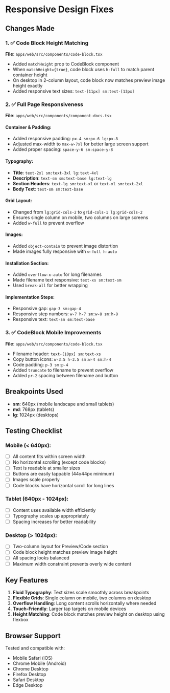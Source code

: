 # Responsive Design Fixes

## Changes Made

### 1. ✅ Code Block Height Matching
**File**: `apps/web/src/components/code-block.tsx`

- Added `matchHeight` prop to CodeBlock component
- When `matchHeight={true}`, code block uses `h-full` to match parent container height
- On desktop in 2-column layout, code block now matches preview image height exactly
- Added responsive text sizes: `text-[11px] sm:text-[13px]`

### 2. ✅ Full Page Responsiveness
**File**: `apps/web/src/components/component-docs.tsx`

#### Container & Padding:
- Added responsive padding: `px-4 sm:px-6 lg:px-8`
- Adjusted max-width to `max-w-7xl` for better large screen support
- Added proper spacing: `space-y-6 sm:space-y-8`

#### Typography:
- **Title**: `text-2xl sm:text-3xl lg:text-4xl`
- **Description**: `text-sm sm:text-base lg:text-lg`
- **Section Headers**: `text-lg sm:text-xl` or `text-xl sm:text-2xl`
- **Body Text**: `text-sm sm:text-base`

#### Grid Layout:
- Changed from `lg:grid-cols-2` to `grid-cols-1 lg:grid-cols-2`
- Ensures single column on mobile, two columns on large screens
- Added `w-full` to prevent overflow

#### Images:
- Added `object-contain` to prevent image distortion
- Made images fully responsive with `w-full h-auto`

#### Installation Section:
- Added `overflow-x-auto` for long filenames
- Made filename text responsive: `text-xs sm:text-sm`
- Used `break-all` for better wrapping

#### Implementation Steps:
- Responsive gap: `gap-3 sm:gap-4`
- Responsive step numbers: `w-7 h-7 sm:w-8 sm:h-8`
- Responsive text: `text-sm sm:text-base`

### 3. ✅ CodeBlock Mobile Improvements
**File**: `apps/web/src/components/code-block.tsx`

- Filename header: `text-[10px] sm:text-xs`
- Copy button icons: `w-3.5 h-3.5 sm:w-4 sm:h-4`
- Code padding: `p-3 sm:p-4`
- Added `truncate` to filename to prevent overflow
- Added `pr-2` spacing between filename and button

## Breakpoints Used

- **sm**: 640px (mobile landscape and small tablets)
- **md**: 768px (tablets)
- **lg**: 1024px (desktops)

## Testing Checklist

### Mobile (< 640px):
- [ ] All content fits within screen width
- [ ] No horizontal scrolling (except code blocks)
- [ ] Text is readable at smaller sizes
- [ ] Buttons are easily tappable (44x44px minimum)
- [ ] Images scale properly
- [ ] Code blocks have horizontal scroll for long lines

### Tablet (640px - 1024px):
- [ ] Content uses available width efficiently
- [ ] Typography scales up appropriately
- [ ] Spacing increases for better readability

### Desktop (> 1024px):
- [ ] Two-column layout for Preview/Code section
- [ ] Code block height matches preview image height
- [ ] All spacing looks balanced
- [ ] Maximum width constraint prevents overly wide content

## Key Features

1. **Fluid Typography**: Text sizes scale smoothly across breakpoints
2. **Flexible Grids**: Single column on mobile, two columns on desktop
3. **Overflow Handling**: Long content scrolls horizontally where needed
4. **Touch-Friendly**: Larger tap targets on mobile devices
5. **Height Matching**: Code block matches preview height on desktop using flexbox

## Browser Support

Tested and compatible with:
- Mobile Safari (iOS)
- Chrome Mobile (Android)
- Chrome Desktop
- Firefox Desktop
- Safari Desktop
- Edge Desktop
